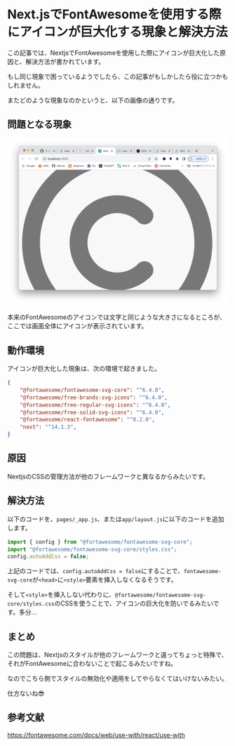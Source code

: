 # Next.jsでFontAwesomeを使用する際にアイコンが巨大化する現象と解決方法

この記事では、NextjsでFontAwesomeを使用した際にアイコンが巨大化した原因と、解決方法が書かれています。

もし同じ現象で困っているようでしたら、この記事がもしかしたら役に立つかもしれません。

またどのような現象なのかというと、以下の画像の通りです。

## 問題となる現象

![巨大なアイコン](./images/big-icon.png)

本来のFontAwesomeのアイコンでは文字と同じような大きさになるところが、ここでは画面全体にアイコンが表示されています。

## 動作環境

アイコンが巨大化した現象は、次の環境で起きました。

```json
{
    "@fortawesome/fontawesome-svg-core": "^6.4.0",
    "@fortawesome/free-brands-svg-icons": "^6.4.0",
    "@fortawesome/free-regular-svg-icons": "^6.4.0",
    "@fortawesome/free-solid-svg-icons": "^6.4.0",
    "@fortawesome/react-fontawesome": "^0.2.0",
    "next": "^14.1.3",
}
```

## 原因

NextjsのCSSの管理方法が他のフレームワークと異なるからみたいです。

## 解決方法

以下のコードを、`pages/_app.js`、または`app/layout.js`に以下のコードを追加します。

```js:layout.js
import { config } from "@fortawesome/fontawesome-svg-core";
import "@fortawesome/fontawesome-svg-core/styles.css";
config.autoAddCss = false;
```

上記のコードでは、`config.autoAddCss = false`にすることで、`fontawesome-svg-core`が`<head>`に`<style>`要素を挿入しなくなるそうです。

そして`<style>`を挿入しない代わりに、`@fortawesome/fontawesome-svg-core/styles.css`のCSSを使うことで、アイコンの巨大化を防いでるみたいです。多分...

## まとめ

この問題は、Nextjsのスタイルが他のフレームワークと違ってちょっと特殊で、それがFontAwesomeに合わないことで起こるみたいですね。

なのでこちら側でスタイルの無効化や適用をしてやらなくてはいけないみたい。

仕方ないね😎

## 参考文献

https://fontawesome.com/docs/web/use-with/react/use-with
